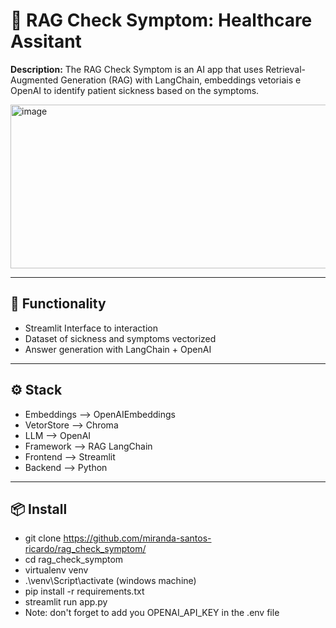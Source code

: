 # 🧠 RAG Check Symptom: Healthcare Assitant
**Description:**
The RAG Check Symptom is an AI app that uses Retrieval-Augmented Generation (RAG) with LangChain, embeddings vetoriais e OpenAI to identify patient sickness based on the symptoms. 

<img width="640" height="262" alt="image" src="https://github.com/user-attachments/assets/d1f379a3-668a-45d2-b2ff-0665a9bf80da" />


---

## 🚀 Functionality

- Streamlit Interface to interaction
- Dataset of sickness and symptoms vectorized
- Answer generation with LangChain + OpenAI
---

## ⚙️ Stack
- Embeddings --> OpenAIEmbeddings 
- VetorStore --> Chroma
- LLM --> OpenAI
- Framework --> RAG	LangChain
- Frontend --> Streamlit
- Backend --> Python


---

## 📦 Install 
- git clone https://github.com/miranda-santos-ricardo/rag_check_symptom/
- cd rag_check_symptom
- virtualenv venv
- .\venv\Script\activate (windows machine)
- pip install -r requirements.txt
- streamlit run app.py
- Note: don't forget to add you OPENAI_API_KEY in the .env file




